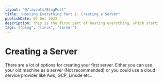 ```yaml
---
layout: "@/layouts/BlogPost"
title: "Hosting Everything Part 1: Creating a Server"
publishDate: 07 Dec 2022
description: This is the first part of hosting everything, which starts with creating a server
tags: ["blog", "linux", "server"]
---
```


# Creating a Server

There are a lot of options for creating your first server.
Either you can use your old machine as a server (Not recommended)
or you could use a cloud service provider like Aws, GCP, Linode etc..

